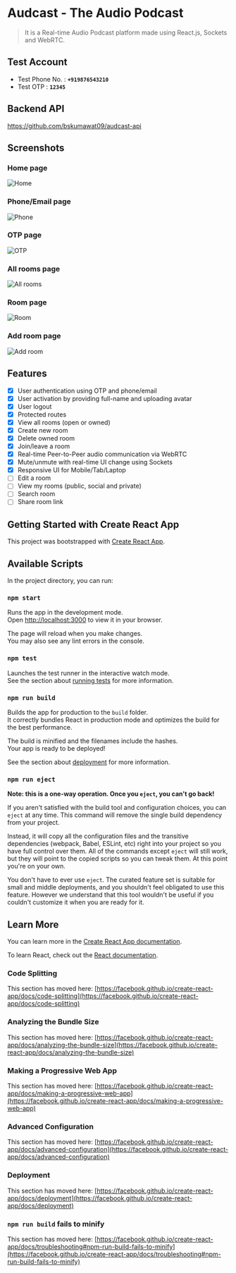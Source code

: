 # Audcast - The Audio Podcast

> It is a Real-time Audio Podcast platform made using React.js, Sockets and WebRTC.

## Test Account

- Test Phone No. : **`+919876543210`**
- Test OTP : **`12345`**

## Backend API

https://github.com/bskumawat09/audcast-api

## Screenshots

### Home page

![Home](/screenshots/home_page_audcast.jpeg)

### Phone/Email page

![Phone](/screenshots/phone_page_audcast.jpeg)

### OTP page

![OTP](/screenshots/otp_page_audcast.jpeg)

### All rooms page

![All rooms](/screenshots/rooms_page_audcast.jpeg)

### Room page

![Room](/screenshots/room_page_audcast.jpeg)

### Add room page

![Add room](/screenshots/add_room_modal_audcast.jpeg)

## Features

- [x] User authentication using OTP and phone/email
- [x] User activation by providing full-name and uploading avatar
- [x] User logout
- [x] Protected routes
- [x] View all rooms (open or owned)
- [x] Create new room
- [x] Delete owned room
- [x] Join/leave a room
- [x] Real-time Peer-to-Peer audio communication via WebRTC
- [x] Mute/unmute with real-time UI change using Sockets
- [x] Responsive UI for Mobile/Tab/Laptop
- [ ] Edit a room
- [ ] View my rooms (public, social and private)
- [ ] Search room
- [ ] Share room link

## Getting Started with Create React App

This project was bootstrapped with [Create React App](https://github.com/facebook/create-react-app).

## Available Scripts

In the project directory, you can run:

### `npm start`

Runs the app in the development mode.\
Open [http://localhost:3000](http://localhost:3000) to view it in your browser.

The page will reload when you make changes.\
You may also see any lint errors in the console.

### `npm test`

Launches the test runner in the interactive watch mode.\
See the section about [running tests](https://facebook.github.io/create-react-app/docs/running-tests) for more information.

### `npm run build`

Builds the app for production to the `build` folder.\
It correctly bundles React in production mode and optimizes the build for the best performance.

The build is minified and the filenames include the hashes.\
Your app is ready to be deployed!

See the section about [deployment](https://facebook.github.io/create-react-app/docs/deployment) for more information.

### `npm run eject`

**Note: this is a one-way operation. Once you `eject`, you can't go back!**

If you aren't satisfied with the build tool and configuration choices, you can `eject` at any time. This command will remove the single build dependency from your project.

Instead, it will copy all the configuration files and the transitive dependencies (webpack, Babel, ESLint, etc) right into your project so you have full control over them. All of the commands except `eject` will still work, but they will point to the copied scripts so you can tweak them. At this point you're on your own.

You don't have to ever use `eject`. The curated feature set is suitable for small and middle deployments, and you shouldn't feel obligated to use this feature. However we understand that this tool wouldn't be useful if you couldn't customize it when you are ready for it.

## Learn More

You can learn more in the [Create React App documentation](https://facebook.github.io/create-react-app/docs/getting-started).

To learn React, check out the [React documentation](https://reactjs.org/).

### Code Splitting

This section has moved here: [https://facebook.github.io/create-react-app/docs/code-splitting](https://facebook.github.io/create-react-app/docs/code-splitting)

### Analyzing the Bundle Size

This section has moved here: [https://facebook.github.io/create-react-app/docs/analyzing-the-bundle-size](https://facebook.github.io/create-react-app/docs/analyzing-the-bundle-size)

### Making a Progressive Web App

This section has moved here: [https://facebook.github.io/create-react-app/docs/making-a-progressive-web-app](https://facebook.github.io/create-react-app/docs/making-a-progressive-web-app)

### Advanced Configuration

This section has moved here: [https://facebook.github.io/create-react-app/docs/advanced-configuration](https://facebook.github.io/create-react-app/docs/advanced-configuration)

### Deployment

This section has moved here: [https://facebook.github.io/create-react-app/docs/deployment](https://facebook.github.io/create-react-app/docs/deployment)

### `npm run build` fails to minify

This section has moved here: [https://facebook.github.io/create-react-app/docs/troubleshooting#npm-run-build-fails-to-minify](https://facebook.github.io/create-react-app/docs/troubleshooting#npm-run-build-fails-to-minify)

